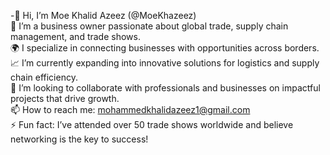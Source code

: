 -👋 Hi, I’m Moe Khalid Azeez (@MoeKhazeez)  
💼 I’m a business owner passionate about global trade, supply chain management, and trade shows.  
🌍 I specialize in connecting businesses with opportunities across borders.  
📈 I’m currently expanding into innovative solutions for logistics and supply chain efficiency.  
🤝 I’m looking to collaborate with professionals and businesses on impactful projects that drive growth.  
📫 How to reach me: mohammedkhalidazeez1@gmail.com  
⚡ Fun fact: I’ve attended over 50 trade shows worldwide and believe networking is the key to success!
<!---
Moekhazeez/Moekhazeez is a ✨ special ✨ repository because its `README.md` (this file) appears on your GitHub profile.
You can click the Preview link to take a look at your changes.
--->
